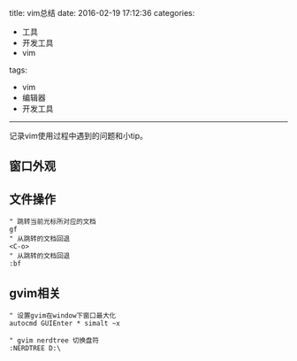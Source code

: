 title: vim总结
date: 2016-02-19 17:12:36
categories:
- 工具
- 开发工具
- vim

tags:
- vim
- 编辑器
- 开发工具

---

记录vim使用过程中遇到的问题和小tip。

## 窗口外观

## 文件操作
```
" 跳转当前光标所对应的文档
gf
" 从跳转的文档回退
<C-o>
" 从跳转的文档回退
:bf

```

## gvim相关
```
" 设置gvim在window下窗口最大化
autocmd GUIEnter * simalt ~x

" gvim nerdtree 切换盘符
:NERDTREE D:\

```

